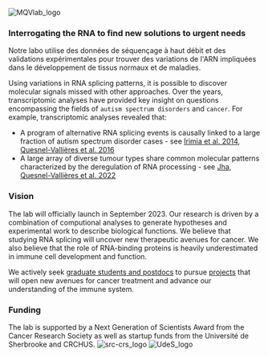 ![MQVlab_logo](/img/lab_logo_main.png)
### Interrogating the RNA to find new solutions to urgent needs
Notre labo utilise des données de séquençage à haut débit et des 
validations expérimentales pour trouver des variations de l'ARN
impliquées dans le développement de tissus normaux et de maladies.

Using variations in RNA splicing patterns, it is possible to discover molecular
signals missed with other approaches. Over the years, transcriptomic analyses
have provided key insight on questions encompassing the fields of
`autism spectrum disorders` and `cancer`. For example, transcriptomic
analyses revealed that:
&nbsp;
- A program of alternative RNA splicing events is causally linked to a large
fraction of autism spectrum disorder cases - see [Irimia et al. 2014](https://www.sciencedirect.com/science/article/pii/S0092867414015128?via%3Dihub), [Quesnel-Vallières et al. 2016](https://www.sciencedirect.com/science/article/pii/S1097276516308061?via%3Dihub)
- A large array of diverse tumour types share common molecular patterns
characterized by the deregulation of RNA processing - see [Jha, Quesnel-Vallières et al. 2022](https://genomebiology.biomedcentral.com/articles/10.1186/s13059-022-02681-3)


### Vision
The lab will officially launch in September 2023. Our research is driven by a combination of
computional analyses to generate hypotheses and experimental work to describe biological
functions. We believe that studying RNA splicing will uncover new therapeutic avenues for
cancer. We also believe that the role of RNA-binding proteins is heavily underestimated in
immune cell development and function.

We actively seek [graduate students and postdocs](/positions/)
to pursue [projects](/projects/) that will open new avenues for cancer treatment and
advance our understanding of the immune system.


### Funding
The lab is supported by a Next Generation of Scientists Award from the Cancer Research
Society as well as startup funds from the Université de Sherbrooke and CRCHUS.
![src-crs_logo](/img/SRC-CRS_logo.png)
![UdeS_logo](/img/UdeS_logo.png)

